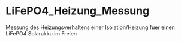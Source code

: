 # LiFePO4_Heizung_Messung
Messung des Heizungsverhaltens einer Isolation/Heizung fuer einen LiFePO4 Solarakku im Freien
